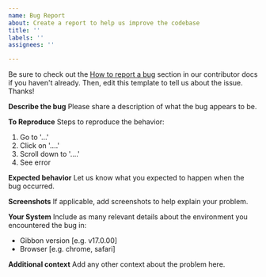 ```yaml
---
name: Bug Report
about: Create a report to help us improve the codebase
title: ''
labels: ''
assignees: ''

---
```


Be sure to check out the [How to report a bug](https://github.com/GibbonEdu/core/blob/master/docs/CONTRIBUTING.md#how-to-report-a-bug) section in our contributor docs if you haven't already. Then, edit this template to tell us about the issue. Thanks!

**Describe the bug**
Please share a description of what the bug appears to be.

**To Reproduce**
Steps to reproduce the behavior:
1. Go to '...'
2. Click on '....'
3. Scroll down to '....'
4. See error

**Expected behavior**
Let us know what you expected to happen when the bug occurred.

**Screenshots**
If applicable, add screenshots to help explain your problem.

**Your System**
Include as many relevant details about the environment you encountered the bug in:
 - Gibbon version [e.g. v17.0.00]
 - Browser [e.g. chrome, safari]

**Additional context**
Add any other context about the problem here.
